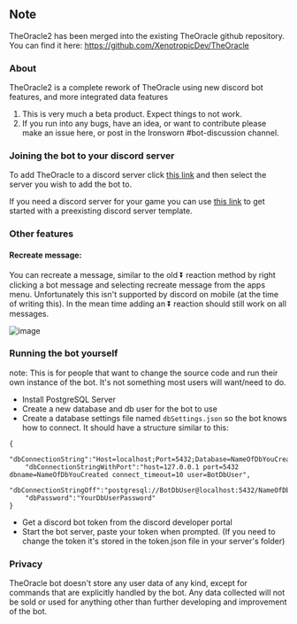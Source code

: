 ## Note
TheOracle2 has been merged into the existing TheOracle github repository. You can find it here: https://github.com/XenotropicDev/TheOracle

### About
TheOracle2 is a complete rework of TheOracle using new discord bot features, and more integrated data features

1. This is very much a beta product. Expect things to not work.
2. If you run into any bugs, have an idea, or want to contribute please make an issue here, or post in the Ironsworn #bot-discussion channel.

### Joining the bot to your discord server
To add TheOracle to a discord server click [this link](https://discord.com/api/oauth2/authorize?client_id=704480988561932389&permissions=431644532800&scope=bot%20applications.commands) and then select the server you wish to add the bot to.

If you need a discord server for your game you can use [this link](https://discord.new/hevebmEhcjCa) to get started with a preexisting discord server template.

### Other features
#### Recreate message:
You can recreate a message, similar to the old ⏬ reaction method by right clicking a bot message and selecting recreate message from the apps menu. Unfortunately this isn't supported by discord on mobile (at the time of writing this). In the mean time adding an ⏬ reaction should still work on all messages.

![image](https://user-images.githubusercontent.com/6792312/147948167-a1b67087-5064-40e4-b4e5-9f3738ade82a.png)

### Running the bot yourself
note: This is for people that want to change the source code and run their own instance of the bot. It's not something most users will want/need to do.
* Install PostgreSQL Server
* Create a new database and db user for the bot to use
* Create a database settings file named `dbSettings.json` so the bot knows how to connect. It should have a structure similar to this:
```
{
    "dbConnectionString":"Host=localhost;Port=5432;Database=NameOfDbYouCreated;Username=BotDbUser",
    "dbConnectionStringWithPort":"host=127.0.0.1 port=5432 dbname=NameOfDbYouCreated connect_timeout=10 user=BotDbUser",
    "dbConnectionStringOff":"postgresql://BotDbUser@localhost:5432/NameOfDbYouCreated",
    "dbPassword":"YourDbUserPassword"
}
```
* Get a discord bot token from the discord developer portal
* Start the bot server, paste your token when prompted. (If you need to change the token it's stored in the token.json file in your server's folder)

### Privacy
TheOracle bot doesn't store any user data of any kind, except for commands that are explicitly handled by the bot. Any data collected will not be sold or used for anything other than further developing and improvement of the bot.
